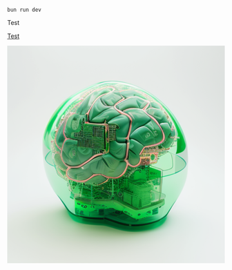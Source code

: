 `bun run dev`

Test

[Test](https://x.com/dillondotzip)

![](https://raw.githubusercontent.com/dillondotzip/readmewriter-example/main/image_1723749129373.png)